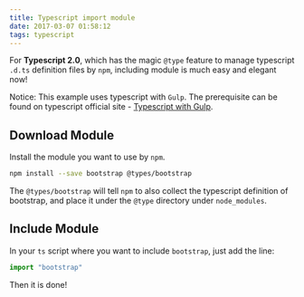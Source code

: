 ```yaml
---
title: Typescript import module
date: 2017-03-07 01:58:12
tags: typescript
---
```


For **Typescript 2.0**,  which has the magic `@type` feature to manage typescript `.d.ts` definition files by `npm`, including module is much easy and elegant now!

Notice: This example uses typescript with `Gulp`. The prerequisite can be found on typescript official site - [Typescript with Gulp](https://www.typescriptlang.org/docs/handbook/gulp.html).

## Download Module
Install the module you want to use by `npm`.
``` bash
npm install --save bootstrap @types/bootstrap
```
The `@types/bootstrap` will tell `npm` to also collect the typescript definition of bootstrap, and place it under the `@type` directory under `node_modules`.

## Include Module
In your `ts` script where you want to include `bootstrap`, just add the line:
```javascript
import "bootstrap"
```
Then it is done!